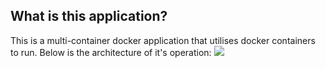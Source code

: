 ## What is this application?
This is a multi-container docker application that utilises docker containers to run. Below is the architecture of it's operation: 
<img src="https://res.cloudinary.com/kartik09/image/upload/v1703422611/Multi-container_docker_application_architecture_fof6pn.png" />
